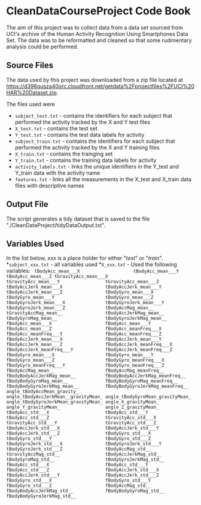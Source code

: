 # CleanDataCourseProject Code Book
The aim of this project was to collect data from a data set sourced from UCI's archive of the Human Activity Recognition Using Smartphones Data Set. The data was to be reformatted and cleaned so that some rudimentary analysis could be performed.

## Source Files
The data used by this project was downloaded from a zip file located at https://d396qusza40orc.cloudfront.net/getdata%2Fprojectfiles%2FUCI%20HAR%20Dataset.zip.

The files used were
* `subject_test.txt` - contains the identifiers for each subject that performed the activity tracked by the X and Y test files
* `X_test.txt` - contains the test set 
* `Y_test.txt` - contains the test data labels for activity
* `subject_train.txt` - contains the identifiers for each subject that performed the activity tracked by the X and Y training files
* `X_train.txt` - contains the trainging set 
* `Y_train.txt` - contains the training data labels for activity
* `activity_labels.txt` - links the unique identifiers in the Y_test and Y_train data with the activity name
* `features.txt` - links all the measurements in the X_test and X_train data files with descriptive names

## Output File
The script generates a tidy dataset that is saved to the file "./CleanDataProject/tidyDataOutput.txt".
 
## Variables Used

In the list below, _xxx_ is a place holder for either "_test_" or "_train_".
*`subject_xxx.txt` - all variables used
*`X_xxx.txt` - Used the following variables:
`
tBodyAcc_mean___X					 tBodyAcc_mean___Y                   
tBodyAcc_mean___Z
tGravityAcc_mean___X                 tGravityAcc_mean___Y                 tGravityAcc_mean___Z                
tBodyAccJerk_mean___X                tBodyAccJerk_mean___Y                tBodyAccJerk_mean___Z                tBodyGyro_mean___X                  
tBodyGyro_mean___Y                   tBodyGyro_mean___Z                   tBodyGyroJerk_mean___X               tBodyGyroJerk_mean___Y              
tBodyGyroJerk_mean___Z               tBodyAccMag_mean__                   tGravityAccMag_mean__                tBodyAccJerkMag_mean__              
tBodyGyroMag_mean__                  tBodyGyroJerkMag_mean__              fBodyAcc_mean___X                    fBodyAcc_mean___Y                   
fBodyAcc_mean___Z                    fBodyAcc_meanFreq___X                fBodyAcc_meanFreq___Y                fBodyAcc_meanFreq___Z               
fBodyAccJerk_mean___X                fBodyAccJerk_mean___Y                fBodyAccJerk_mean___Z                fBodyAccJerk_meanFreq___X           
fBodyAccJerk_meanFreq___Y            fBodyAccJerk_meanFreq___Z            fBodyGyro_mean___X                   fBodyGyro_mean___Y                  
fBodyGyro_mean___Z                   fBodyGyro_meanFreq___X               fBodyGyro_meanFreq___Y               fBodyGyro_meanFreq___Z              
fBodyAccMag_mean__                   fBodyAccMag_meanFreq__               fBodyBodyAccJerkMag_mean__           fBodyBodyAccJerkMag_meanFreq__      
fBodyBodyGyroMag_mean__              fBodyBodyGyroMag_meanFreq__          fBodyBodyGyroJerkMag_mean__          fBodyBodyGyroJerkMag_meanFreq__     
angle_tBodyAccMean_gravity_          angle_tBodyAccJerkMean__gravityMean_ angle_tBodyGyroMean_gravityMean_     angle_tBodyGyroJerkMean_gravityMean_
angle_X_gravityMean_                 angle_Y_gravityMean_                 angle_Z_gravityMean_                 tBodyAcc_std___X                    
tBodyAcc_std___Y                     tBodyAcc_std___Z                     tGravityAcc_std___X                  tGravityAcc_std___Y                 
tGravityAcc_std___Z                  tBodyAccJerk_std___X                 tBodyAccJerk_std___Y                 tBodyAccJerk_std___Z                
tBodyGyro_std___X                    tBodyGyro_std___Y                    tBodyGyro_std___Z                    tBodyGyroJerk_std___X               
tBodyGyroJerk_std___Y                tBodyGyroJerk_std___Z                tBodyAccMag_std__                    tGravityAccMag_std__                
tBodyAccJerkMag_std__                tBodyGyroMag_std__                   tBodyGyroJerkMag_std__               fBodyAcc_std___X                    
fBodyAcc_std___Y                     fBodyAcc_std___Z                     fBodyAccJerk_std___X                 fBodyAccJerk_std___Y                
fBodyAccJerk_std___Z                 fBodyGyro_std___X                    fBodyGyro_std___Y                    fBodyGyro_std___Z                   
fBodyAccMag_std__                    fBodyBodyAccJerkMag_std__            fBodyBodyGyroMag_std__               fBodyBodyGyroJerkMag_std__`          

